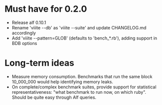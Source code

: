# Must have for 0.2.0

* Release alf 0.10.1
* Rename 'viiite --db' as 'viiite --suite' and update CHANGELOG.md accordingly
* Add 'viiite --pattern=GLOB' (defaults to 'bench_*.rb'), adding support in BDB options

# Long-term ideas

* Measure memory consumption. Benchmarks that run the same block 10_000_000 would 
  help identifying memory leaks.
* On complete/complex benchmark suites, provide support for statistical 
  representativeness: "what benchmark to run now, on which ruby". Should be quite 
  easy through Alf queries.
